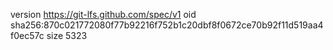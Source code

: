 version https://git-lfs.github.com/spec/v1
oid sha256:870c021772080f77b92216f752b1c20dbf8f0672ce70b92f11d519aa4f0ec57c
size 5323
